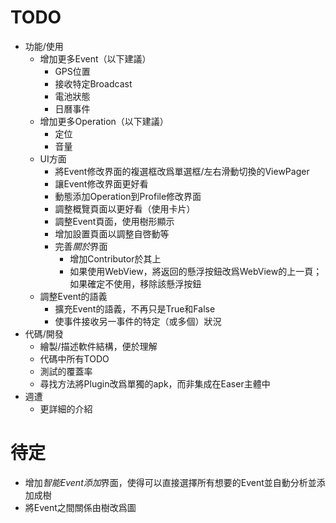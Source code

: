 TODO
=====
* 功能/使用
	* 增加更多Event（以下建議）
		* GPS位置
		* 接收特定Broadcast
		* 電池狀態
		* 日曆事件
	* 增加更多Operation（以下建議）
		* 定位
		* 音量
	* UI方面
		* 將Event修改界面的複選框改爲單選框/左右滑動切換的ViewPager
		* 讓Event修改界面更好看
		* 動態添加Operation到Profile修改界面
		* 調整概覽頁面以更好看（使用卡片）
		* 調整Event頁面，使用樹形顯示
		* 增加設置頁面以調整自啓動等
		* 完善*關於*界面
			* 增加Contributor於其上
			* 如果使用WebView，將返回的懸浮按鈕改爲WebView的上一頁；如果確定不使用，移除該懸浮按鈕
	* 調整Event的語義
		* 擴充Event的語義，不再只是True和False
		* 使事件接收另一事件的特定（或多個）狀況
* 代碼/開發
	* 繪製/描述軟件結構，便於理解
	* 代碼中所有TODO
	* 測試的覆蓋率
	* 尋找方法將Plugin改爲單獨的apk，而非集成在Easer主體中
* 週遭
	* 更詳細的介紹

待定
=======
* 增加*智能Event添加*界面，使得可以直接選擇所有想要的Event並自動分析並添加成樹
* 將Event之間關係由樹改爲圖
